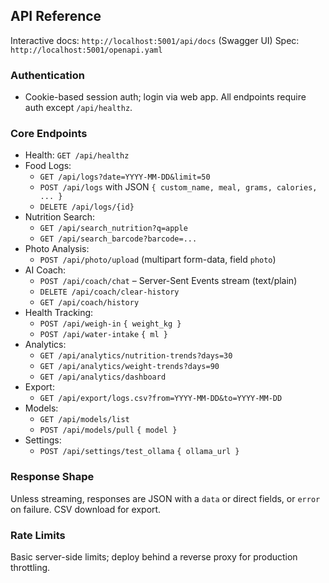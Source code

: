 ## API Reference

Interactive docs: `http://localhost:5001/api/docs` (Swagger UI)
Spec: `http://localhost:5001/openapi.yaml`

### Authentication
- Cookie-based session auth; login via web app. All endpoints require auth except `/api/healthz`.

### Core Endpoints
- Health: `GET /api/healthz`
- Food Logs:
  - `GET /api/logs?date=YYYY-MM-DD&limit=50`
  - `POST /api/logs` with JSON `{ custom_name, meal, grams, calories, ... }`
  - `DELETE /api/logs/{id}`
- Nutrition Search:
  - `GET /api/search_nutrition?q=apple`
  - `GET /api/search_barcode?barcode=...`
- Photo Analysis:
  - `POST /api/photo/upload` (multipart form-data, field `photo`)
- AI Coach:
  - `POST /api/coach/chat` – Server-Sent Events stream (text/plain)
  - `DELETE /api/coach/clear-history`
  - `GET /api/coach/history`
- Health Tracking:
  - `POST /api/weigh-in` `{ weight_kg }`
  - `POST /api/water-intake` `{ ml }`
- Analytics:
  - `GET /api/analytics/nutrition-trends?days=30`
  - `GET /api/analytics/weight-trends?days=90`
  - `GET /api/analytics/dashboard`
- Export:
  - `GET /api/export/logs.csv?from=YYYY-MM-DD&to=YYYY-MM-DD`
- Models:
  - `GET /api/models/list`
  - `POST /api/models/pull` `{ model }`
- Settings:
  - `POST /api/settings/test_ollama` `{ ollama_url }`

### Response Shape
Unless streaming, responses are JSON with a `data` or direct fields, or `error` on failure. CSV download for export.

### Rate Limits
Basic server-side limits; deploy behind a reverse proxy for production throttling.

